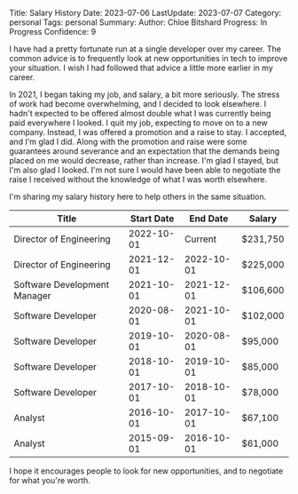 Title: Salary History
Date: 2023-07-06
LastUpdate: 2023-07-07
Category: personal
Tags: personal
Summary: 
Author: Chloe Bitshard
Progress: In Progress
Confidence: 9

<p class="intro-paragraph drop-cap-de-zs">
I have had a pretty fortunate run at a single developer over my career.  The common advice is to frequently look at new opportunities in tech to improve your situation.   I wish I had followed that advice a little more earlier in my career.</p>

In 2021, I began taking my job, and salary, a bit more seriously.  The stress of work had become overwhelming, and I decided to look elsewhere.  I hadn't expected to be offered almost double what I was currently being paid everywhere I looked.  I quit my job, expecting to move on to a new company.  Instead, I was offered a promotion and a raise to stay.  I accepted, and I'm glad I did.  Along with the promotion and raise were some guarantees around severance and an expectation that the demands being placed on me would decrease, rather than increase.  I'm glad I stayed, but I'm also glad I looked.  I'm not sure I would have been able to negotiate the raise I received without the knowledge of what I was worth elsewhere.

I'm sharing my salary history here to help others in the same situation.

| Title                        | Start Date | End Date   | Salary   |
| ---------------------------- | ---------- | ---------- | -------- |
| Director of Engineering      | 2022-10-01 | Current    | $231,750 |
| Director of Engineering      | 2021-12-01 | 2022-10-01 | $225,000 |
| Software Development Manager | 2021-10-01 | 2021-12-01 | $106,600 |
| Software Developer           | 2020-08-01 | 2021-10-01 | $102,000 |
| Software Developer           | 2019-10-01 | 2020-08-01 | $95,000  |
| Software Developer           | 2018-10-01 | 2019-10-01 | $85,000  |
| Software Developer           | 2017-10-01 | 2018-10-01 | $78,000  |
| Analyst                      | 2016-10-01 | 2017-10-01 | $67,100  |
| Analyst                      | 2015-09-01 | 2016-10-01 | $61,000  |

I hope it encourages people to look for new opportunities, and to negotiate for what you're worth.